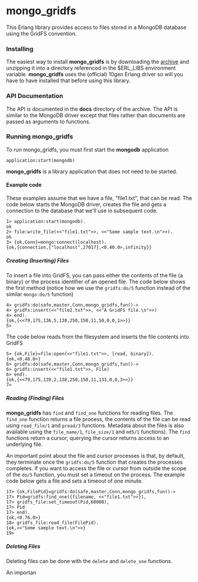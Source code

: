 mongo_gridfs
============

This Erlang library provides access to files stored in a MongoDB database using the GridFS convention.

### Installing
The easiest way to install **mongo_gridfs** is by downloading the [archive](https://github.com/hammingweight/mongo_gridfs/downloads)
and unzipping it into a directory referenced in the $ERL_LIBS environment variable. **mongo_gridfs** uses the (official) 10gen 
Erlang driver so will you have to have installed that before using this library.

### API Documentation
The API is documented in the **docs** directory of the archive. The API is similar to the MongoDB driver except that files rather
than documents are passed as arguments to functions. 

### Running mongo_gridfs
To run mongo_gridfs, you must first start the **mongodb** application

	application:start(mongodb)
	
**mongo_gridfs** is a library application that does not need to be started.

#### Example code
These examples assume that we have a file, "file1.txt", that can be read. The code below starts the MongoDB driver, creates 
the file and gets a connection to the database that we'll use in subsequent code.

	1> application:start(mongodb).
	ok
	2> file:write_file(<<"file1.txt">>, <<"Some sample text.\n">>).
	ok
	3> {ok,Conn}=mongo:connect(localhost).
	{ok,{connection,{"localhost",27017},<0.40.0>,infinity}}


##### Creating (Inserting) Files
To insert a file into GridFS, you can pass either the contents of the file (a binary) or the process identifier of an opened file.
The code below shows the first method (notice how we use the `gridfs:do/5` function instead of the similar `mongo:do/5` function)

	4> gridfs:do(safe,master,Conn,mongo_gridfs,fun()->
	4> gridfs:insert(<<"file2.txt">>, <<"A GridFS file.\n">>)
	4> end).
	{ok,{<<79,175,136,5,138,250,150,11,58,0,0,1>>}}
	5> 

The code below reads from the filesystem and inserts the file contents into GridFS

	5> {ok,File}=file:open(<<"file1.txt">>, [read, binary]).
	{ok,<0.48.0>}
	6> gridfs:do(safe,master,Conn,mongo_gridfs,fun()->       
	6> gridfs:insert(<<"file1.txt">>, File)                  
	6> end).
	{ok,{<<79,175,139,2,138,250,150,11,133,0,0,3>>}}
	7>
	
##### Reading (Finding) Files
**mongo_gridfs** has `find` and `find_one` functions for reading files. The `find_one` function returns a file process,
the contents of the file can be read using `read_file/1` and `pread/3` functions. Metadata about the files is also
available using the `file_name/1`, `file_size/1` and `md5/1` functions). The `find` functions return a cursor; querying the cursor
returns access to an underlying file.

An important point about the file and cursor processes is that, by default, they terminate once the `gridfs:do/5` function that 
creates the processes completes. If you want to access the file or cursor from outside the scope of the `do/5` function, you
must set a timeout on the process. The example code below gets a file and sets a timeout of one minute.

	17> {ok,FilePid}=gridfs:do(safe,master,Conn,mongo_gridfs,fun()->
	17> Pid=gridfs:find_one({filename, <<"file1.txt">>}),           
	17> gridfs_file:set_timeout(Pid,60000),                         
	17> Pid                                                         
	17> end).                                                       
	{ok,<0.76.0>}
	18> gridfs_file:read_file(FilePid).                             
	{ok,<<"Some sample text.\n">>}
	19> 

##### Deleting Files
Deleting files can be done with the `delete` and `delete_one` functions.

An importan  


